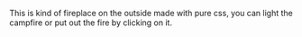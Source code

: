 This is kind of fireplace on the outside made with pure css, you can light the campfire or put out the fire by clicking on it.
